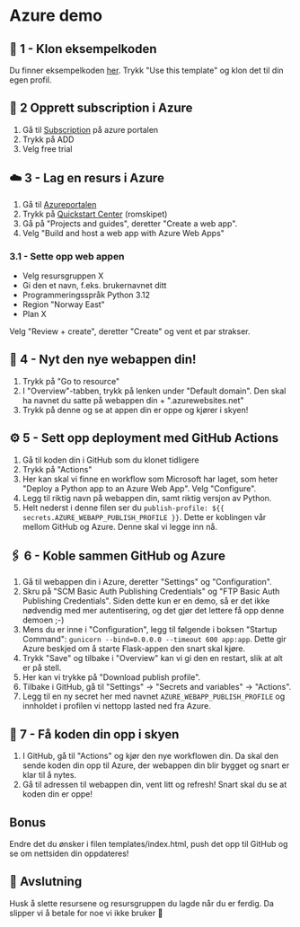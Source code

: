 # Azure demo



## 🧬 1 - Klon eksempelkoden
Du finner eksempelkoden [her](https://GitHub.com/emilstromsvag/azure-demo). 
Trykk "Use this template" og klon det til din egen profil.

## 🔑 2 Opprett subscription i Azure
1. Gå til [Subscription](https://portal.azure.com/#view/Microsoft_Azure_Billing/SubscriptionsBladeV2) på azure portalen
2. Trykk på ADD
3. Velg free trial

## ☁️ 3 - Lag en resurs i Azure
1. Gå til [Azureportalen](https://portal.azure.com/#home)
2. Trykk på [Quickstart Center](https://portal.azure.com/#blade/Microsoft_Azure_Resources/QuickstartCenterBlade) (romskipet)
3. Gå på "Projects and guides", deretter "Create a web app".
4.  Velg "Build and host a web app with Azure Web Apps"
   
### 3.1 - Sette opp web appen

   * Velg resursgruppen X
   * Gi den et navn, f.eks. brukernavnet ditt 
   * Programmeringsspråk Python 3.12
   * Region "Norway East"
   * Plan X

Velg "Review + create", deretter "Create" og vent et par strakser.

## 🤩 4 - Nyt den nye webappen din!
1. Trykk på "Go to resource"
2. I "Overview"-tabben, trykk på lenken under "Default domain". Den skal ha navnet du satte på webappen din + ".azurewebsites.net"
3. Trykk på denne og se at appen din er oppe og kjører i skyen!

## ⚙️ 5 - Sett opp deployment med GitHub Actions

1. Gå til koden din i GitHub som du klonet tidligere
2. Trykk på "Actions"
3. Her kan skal vi finne en workflow som Microsoft har laget, som heter "Deploy a Python app to an Azure Web App". Velg "Configure".
4. Legg til riktig navn på webappen din, samt riktig versjon av Python. 
5. Helt nederst i denne filen ser du `publish-profile: ${{ secrets.AZURE_WEBAPP_PUBLISH_PROFILE }}`. Dette er koblingen vår mellom GitHub og Azure. Denne skal vi legge inn nå.
   
## 🖇️ 6 - Koble sammen GitHub og Azure
1. Gå til webappen din i Azure, deretter "Settings" og "Configuration". 
2. Skru på "SCM Basic Auth Publishing Credentials" og "FTP Basic Auth Publishing Credentials". Siden dette kun er en demo, så er det ikke nødvendig med mer autentisering, og det gjør det lettere få opp denne demoen ;-)
3. Mens du er inne i "Configuration", legg til følgende i boksen "Startup Command": `gunicorn --bind=0.0.0.0 --timeout 600 app:app`. Dette gir Azure beskjed om å starte Flask-appen den snart skal kjøre.
4. Trykk "Save" og tilbake i "Overview" kan vi gi den en restart, slik at alt er på stell.
5. Her kan vi trykke på "Download publish profile".
6. Tilbake i GitHub, gå til "Settings" -> "Secrets and variables" -> "Actions".
7. Legg til en ny secret her med navnet `AZURE_WEBAPP_PUBLISH_PROFILE` og innholdet i profilen vi nettopp lasted ned fra Azure. 

## 🚀 7 - Få koden din opp i skyen
1. I GitHub, gå til "Actions" og kjør den nye workflowen din. Da skal den sende koden din opp til Azure, der webappen din blir bygget og snart er klar til å nytes.
2. Gå til adressen til webappen din, vent litt og refresh! Snart skal du se at koden din er oppe!

## Bonus
Endre det du ønsker i filen templates/index.html, push det opp til GitHub og se om nettsiden din oppdateres!

## 🥺 Avslutning
Husk å slette resursene og resursgruppen du lagde når du er ferdig. Da slipper vi å betale for noe vi ikke bruker 💸
